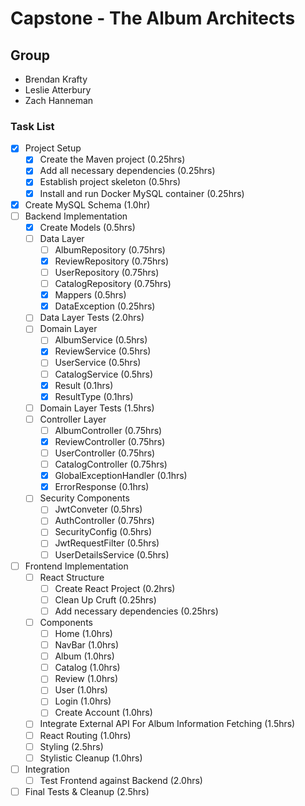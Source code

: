 # Capstone - The Album Architects

## Group
- Brendan Krafty
- Leslie Atterbury
- Zach Hanneman


### Task List

* [x] Project Setup
    * [x] Create the Maven project (0.25hrs)
    * [x] Add all necessary dependencies (0.25hrs)
    * [x] Establish project skeleton (0.5hrs)
    * [x] Install and run Docker MySQL container (0.25hrs)
* [x] Create MySQL Schema (1.0hr)
* [ ] Backend Implementation
    * [x] Create Models (0.5hrs)
    * [ ] Data Layer
        * [ ] AlbumRepository (0.75hrs)
        * [x] ReviewRepository (0.75hrs)
        * [ ] UserRepository (0.75hrs)
        * [ ] CatalogRepository (0.75hrs)
        * [x] Mappers (0.5hrs)
        * [x] DataException (0.25hrs)
    * [ ] Data Layer Tests (2.0hrs)
    * [ ] Domain Layer
        * [ ] AlbumService (0.5hrs)
        * [x] ReviewService (0.5hrs)
        * [ ] UserService (0.5hrs)
        * [ ] CatalogService (0.5hrs)
        * [x] Result (0.1hrs)
        * [x] ResultType (0.1hrs)
    * [ ] Domain Layer Tests (1.5hrs)
    * [ ] Controller Layer
        * [ ] AlbumController (0.75hrs)
        * [x] ReviewController (0.75hrs)
        * [ ] UserController (0.75hrs)
        * [ ] CatalogController (0.75hrs)
        * [x] GlobalExceptionHandler (0.1hrs)
        * [x] ErrorResponse (0.1hrs)
    * [ ] Security Components
        * [ ] JwtConveter (0.5hrs)
        * [ ] AuthController (0.75hrs)
        * [ ] SecurityConfig (0.5hrs)
        * [ ] JwtRequestFilter (0.5hrs)
        * [ ] UserDetailsService (0.5hrs)
* [ ] Frontend Implementation
    * [ ] React Structure
        * [ ] Create React Project (0.2hrs)
        * [ ] Clean Up Cruft (0.25hrs)
        * [ ] Add necessary dependencies (0.25hrs)
    * [ ] Components
        * [ ] Home (1.0hrs)
        * [ ] NavBar (1.0hrs)
        * [ ] Album (1.0hrs)
        * [ ] Catalog (1.0hrs)
        * [ ] Review (1.0hrs)
        * [ ] User (1.0hrs)
        * [ ] Login (1.0hrs)
        * [ ] Create Account (1.0hrs)
    * [ ] Integrate External API For Album Information Fetching (1.5hrs)
    * [ ] React Routing (1.0hrs)
    * [ ] Styling (2.5hrs)
    * [ ] Stylistic Cleanup (1.0hrs)
* [ ] Integration
    * [ ] Test Frontend against Backend (2.0hrs)
* [ ] Final Tests & Cleanup (2.5hrs)
